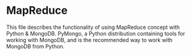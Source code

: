 # MapReduce
This file describes the functionality of using MapReduce concept with Python & MongoDB. 
PyMongo, a Python distribution containing tools for working with MongoDB, and is the recommended way to work with MongoDB from Python.
